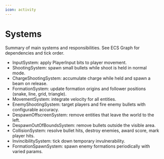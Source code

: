 ```yaml
---
icon: activity
---
```


# Systems

Summary of main systems and responsibilities. See ECS Graph for dependencies and tick order.

- InputSystem: apply PlayerInput bits to player movement.
- ShootingSystem: spawn small bullets while shoot is held in normal mode.
- ChargeShootingSystem: accumulate charge while held and spawn a beam on release.
- FormationSystem: update formation origins and follower positions (snake, line, grid, triangle).
- MovementSystem: integrate velocity for all entities.
- EnemyShootingSystem: target players and fire enemy bullets with configurable accuracy.
- DespawnOffscreenSystem: remove entities that leave the world to the left.
- DespawnOutOfBoundsSystem: remove bullets outside the visible area.
- CollisionSystem: resolve bullet hits, destroy enemies, award score, mark player hits.
- InvincibilitySystem: tick down temporary invulnerability.
- FormationSpawnSystem: spawn enemy formations periodically with varied params.
